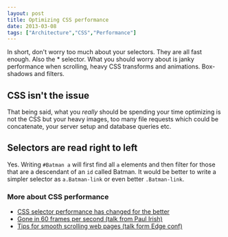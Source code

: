 ```yaml
---
layout: post
title: Optimizing CSS performance
date: 2013-03-08
tags: ["Architecture","CSS","Performance"]
---
```


In short, don't worry too much about your selectors. They are all fast enough. Also the * selector. What you should worry about is janky performance when scrolling, heavy CSS transforms and animations. Box-shadows and filters.

## CSS isn't the issue

That being said, what you _really_ should be spending your time optimizing is not the CSS but your heavy images, too many file requests which could be concatenate, your server setup and database queries etc.

## Selectors are read right to left

Yes. Writing `#Batman a` will first find all `a` elements and then filter for those that are a descendant of an `id` called Batman. It would be better to write a simpler selector as `a.Batman-link` or even better `.Batman-link`.

### More about CSS performance

*   [CSS selector performance has changed for the better](http://calendar.perfplanet.com/2011/css-selector-performance-has-changed-for-the-better/)
*   [Gone in 60 frames per second (talk from Paul Irish)](http://dl.dropbox.com/u/70775642/talks/performance/jqueryto/slides/index.html#1)
*   [Tips for smooth scrolling web pages (talk form Edge conf)](http://chrislord.net/index.php/2013/02/11/tips-for-smooth-scrolling-web-pages-edgeconf-follow-up)